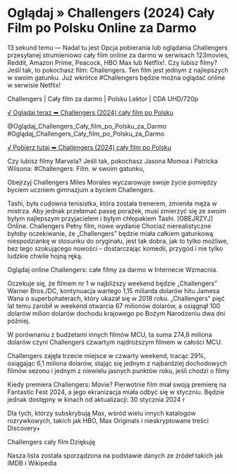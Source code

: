# Oglądaj » Challengers (2024) Cały Film po Polsku Online za Darmo



13 sekund temu — Nadal tu jest Opcja pobierania lub oglądania Challengers przesyłanej strumieniowo cały film online za darmo w serwisach 123movies, Reddit, Amazon Prime, Peacock, HBO Max lub Netflix!. Czy lubisz filmy? Jeśli tak, to pokochasz film: Challengers. Ten film jest jednym z najlepszych w swoim gatunku. Już wkrótce #Challengers będzie można oglądać online w serwisie Netflix!

Challengers | Cały film za darmo | Polsku Lektor | CDA UHD/720p

[√ Oglądaj teraz ➥ Challengers (2024) cały film po Polsku](https://weflix.cloud/movie/937287/challengers.html?github)

@Oglądaj_Challengers_Cały_film_po_Polsku_za_Darmo #Oglądaj_Challengers_Cały_film_po_Polsku_za_Darmo

[√ Pobierz tutaj ➥ Challengers (2024) cały film po Polsku](https://weflix.cloud/movie/937287/challengers.html?github)

Czy lubisz filmy Marvela? Jeśli tak, pokochasz Jasona Momoa i Patricka Wilsona: #Challengers: Film. w swoim gatunku,

Obejrzyj Challengers Miles Morales wyczarowuje swoje życie pomiędzy byciem uczniem gimnazjum a byciem Challengers.

Tashi, była cudowna tenisistka, która została trenerem, zmieniła męża w mistrza. Aby jednak przełamać passę porażek, musi zmierzyć się ze swoim byłym najlepszym przyjacielem i byłym chłopakiem Tashi. [OBEJRZYJ] Online. Challengers Pełny film, nowe wydanie Chociaż nierealistyczne byłoby oczekiwanie, że „Challengers” będzie miała całkiem gatunkową niespodziankę w stosunku do oryginału, jest tak dobra, jak to tylko możliwe, bez tego szokującego nowości – dostarczając komedii, przygód i nie tylko ludzkie chwile hojną ręką.

Oglądaj online Challengers: całe filmy za darmo w Internecie Wzmacnia.

Oczekuje się, że filmem nr 1 w najbliższy weekend będzie „Challengers” Warner Bros./DC, kontynuacja wartego 1,15 miliarda dolarów hitu Jamesa Wana o superbohaterach, który ukazał się w 2018 roku. „Challengers” pięć lat temu zarobił w weekend otwarcia 67 milionów dolarów, a osiągnął 100 dolarów milion dolarów dochodu krajowego po Bożym Narodzeniu dwa dni później.

W porównaniu z budżetami innych filmów MCU, ta suma 274,8 miliona dolarów czyni Challengers czwartym najdroższym filmem w całości MCU.

Challengers zajęła trzecie miejsce w czwarty weekend, tracąc 29%, osiągając 6,1 miliona dolarów, stając się jednym z najbardziej dochodowych filmów sezonu i jednym z niewielu jasnych punktów roku, jeśli chodzi o filmy

Kiedy premiera Challengers: Movie? Pierwotnie film miał swoją premierę na Fantastic Fest 2024, a jego ekranizacja miała odbyć się w styczniu. Będzie jednak dostępny w kinach od aktualizacji: 30 stycznia 2024 r

Dla tych, którzy subskrybują Max, wśród wielu innych katalogów rozrywkowych, takich jak HBO, Max Originals i nieskryptowane treści Discovery+

Challengers cały film Dziękuję

Nasza lista została sporządzona na podstawie danych ze źródeł takich jak IMDB i Wikipedia
